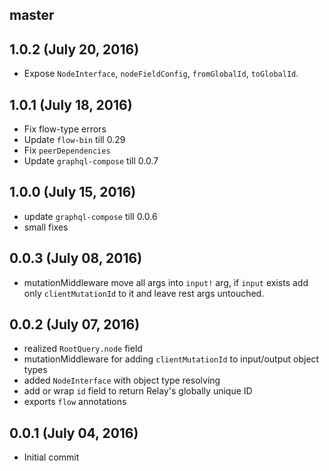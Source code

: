 ## master

## 1.0.2 (July 20, 2016)
* Expose `NodeInterface`, `nodeFieldConfig`, `fromGlobalId`, `toGlobalId`.

## 1.0.1 (July 18, 2016)
* Fix flow-type errors
* Update `flow-bin` till 0.29
* Fix `peerDependencies`
* Update `graphql-compose` till 0.0.7

## 1.0.0 (July 15, 2016)
* update `graphql-compose` till 0.0.6
* small fixes

## 0.0.3 (July 08, 2016)
* mutationMiddleware move all args into `input!` arg, if `input` exists add only `clientMutationId` to it and leave rest args untouched.

## 0.0.2 (July 07, 2016)
* realized `RootQuery.node` field
* mutationMiddleware for adding `clientMutationId` to input/output object types
* added `NodeInterface` with object type resolving
* add or wrap `id` field to return Relay's globally unique ID  
* exports `flow` annotations

## 0.0.1 (July 04, 2016)
* Initial commit
